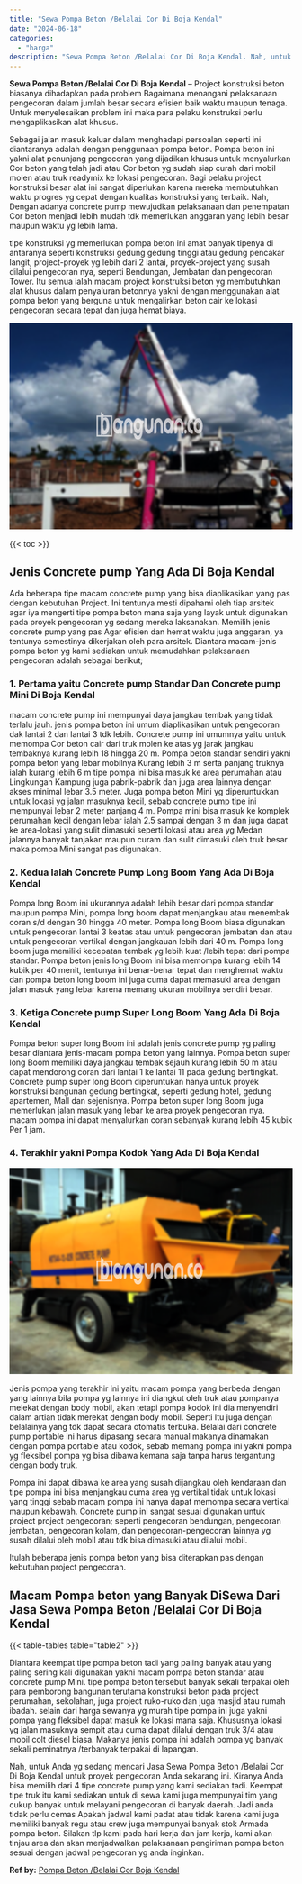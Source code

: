 ```yaml
---
title: "Sewa Pompa Beton /Belalai Cor Di Boja Kendal"
date: "2024-06-18"
categories: 
  - "harga"
description: "Sewa Pompa Beton /Belalai Cor Di Boja Kendal. Nah, untuk Anda yg sedang mencari Jasa Sewa Pompa Beton /Belalai Cor Di Boja Kendal untuk proyek pengecoran And..."
---
```


**Sewa Pompa Beton /Belalai Cor Di Boja Kendal** – Project konstruksi beton biasanya dihadapkan pada problem Bagaimana menangani pelaksanaan pengecoran dalam jumlah besar secara efisien baik waktu maupun tenaga. Untuk menyelesaikan problem ini maka para pelaku konstruksi perlu mengaplikasikan alat khusus.

Sebagai jalan masuk keluar dalam menghadapi persoalan seperti ini diantaranya adalah dengan penggunaan pompa beton. Pompa beton ini yakni alat penunjang pengecoran yang dijadikan khusus untuk menyalurkan Cor beton yang telah jadi atau Cor beton yg sudah siap curah dari mobil molen atau truk readymix ke lokasi pengecoran. Bagi pelaku project konstruksi besar alat ini sangat diperlukan karena mereka membutuhkan waktu progres yg cepat dengan kualitas konstruksi yang terbaik. Nah, Dengan adanya concrete pump mewujudkan pelaksanaan dan penempatan Cor beton menjadi lebih mudah tdk memerlukan anggaran yang lebih besar maupun waktu yg lebih lama.

tipe konstruksi yg memerlukan pompa beton ini amat banyak tipenya di antaranya seperti konstruksi gedung gedung tinggi atau gedung pencakar langit, project-proyek yg lebih dari 2 lantai, proyek-project yang susah dilalui pengecoran nya, seperti Bendungan, Jembatan dan pengecoran Tower. Itu semua ialah macam project konstruksi beton yg membutuhkan alat khusus dalam penyaluran betonnya yakni dengan menggunakan alat pompa beton yang berguna untuk mengalirkan beton cair ke lokasi pengecoran secara tepat dan juga hemat biaya.

![Sewa Pompa Beton /Belalai Cor Di Boja Kendal](/images/sewa-concrete-pump-04.png)

{{< toc >}}

## Jenis Concrete pump Yang Ada Di Boja Kendal

Ada beberapa tipe macam concrete pump yang bisa diaplikasikan yang pas dengan kebutuhan Project. Ini tentunya mesti dipahami oleh tiap arsitek agar iya mengerti tipe pompa beton mana saja yang layak untuk digunakan pada proyek pengecoran yg sedang mereka laksanakan. Memilih jenis concrete pump yang pas Agar efisien dan hemat waktu juga anggaran, ya tentunya semestinya dikerjakan oleh para arsitek. Diantara macam-jenis pompa beton yg kami sediakan untuk memudahkan pelaksanaan pengecoran adalah sebagai berikut;

### 1\. Pertama yaitu Concrete pump Standar Dan Concrete pump Mini Di Boja Kendal

macam concrete pump ini mempunyai daya jangkau tembak yang tidak terlalu jauh. jenis pompa beton ini umum diaplikasikan untuk pengecoran dak lantai 2 dan lantai 3 tdk lebih. Concrete pump ini umumnya yaitu untuk memompa Cor beton cair dari truk molen ke atas yg jarak jangkau tembaknya kurang lebih 18 hingga 20 m. Pompa beton standar sendiri yakni pompa beton yang lebar mobilnya Kurang lebih 3 m serta panjang truknya ialah kurang lebih 6 m tipe pompa ini bisa masuk ke area perumahan atau Lingkungan Kampung juga pabrik-pabrik dan juga area lainnya dengan akses minimal lebar 3.5 meter. Juga pompa beton Mini yg diperuntukkan untuk lokasi yg jalan masuknya kecil, sebab concrete pump tipe ini mempunyai lebar 2 meter panjang 4 m. Pompa mini bisa masuk ke komplek perumahan kecil dengan lebar ialah 2.5 sampai dengan 3 m dan juga dapat ke area-lokasi yang sulit dimasuki seperti lokasi atau area yg Medan jalannya banyak tanjakan maupun curam dan sulit dimasuki oleh truk besar maka pompa Mini sangat pas digunakan.

### 2\. Kedua Ialah Concrete Pump Long Boom Yang Ada Di Boja Kendal

Pompa long Boom ini ukurannya adalah lebih besar dari pompa standar maupun pompa Mini, pompa long boom dapat menjangkau atau menembak coran s/d dengan 30 hingga 40 meter. Pompa long Boom biasa digunakan untuk pengecoran lantai 3 keatas atau untuk pengecoran jembatan dan atau untuk pengecoran vertikal dengan jangkauan lebih dari 40 m. Pompa long boom juga memiliki kecepatan tembak yg lebih kuat /lebih tepat dari pompa standar. Pompa beton jenis long Boom ini bisa memompa kurang lebih 14 kubik per 40 menit, tentunya ini benar-benar tepat dan menghemat waktu dan pompa beton long boom ini juga cuma dapat memasuki area dengan jalan masuk yang lebar karena memang ukuran mobilnya sendiri besar.

### 3\. Ketiga Concrete pump Super Long Boom Yang Ada Di Boja Kendal

Pompa beton super long Boom ini adalah jenis concrete pump yg paling besar diantara jenis-macam pompa beton yang lainnya. Pompa beton super long Boom memiliki daya jangkau tembak sejauh kurang lebih 50 m atau dapat mendorong coran dari lantai 1 ke lantai 11 pada gedung bertingkat. Concrete pump super long Boom diperuntukan hanya untuk proyek konstruksi bangunan gedung bertingkat, seperti gedung hotel, gedung apartemen, Mall dan sejenisnya. Pompa beton super long Boom juga memerlukan jalan masuk yang lebar ke area proyek pengecoran nya. macam pompa ini dapat menyalurkan coran sebanyak kurang lebih 45 kubik Per 1 jam.

### 4\. Terakhir yakni Pompa Kodok Yang Ada Di Boja Kendal

![Sewa Pompa Beton /Belalai Cor Di Boja Kendal](/images/sewa-concrete-pump-08.png)

Jenis pompa yang terakhir ini yaitu macam pompa yang berbeda dengan yang lainnya bila pompa yg lainnya ini diangkut oleh truk atau pompanya melekat dengan body mobil, akan tetapi pompa kodok ini dia menyendiri dalam artian tidak merekat dengan body mobil. Seperti Itu juga dengan belalainya yang tdk dapat secara otomatis terbuka. Belalai dari concrete pump portable ini harus dipasang secara manual makanya dinamakan dengan pompa portable atau kodok, sebab memang pompa ini yakni pompa yg fleksibel pompa yg bisa dibawa kemana saja tanpa harus tergantung dengan body truk.

Pompa ini dapat dibawa ke area yang susah dijangkau oleh kendaraan dan tipe pompa ini bisa menjangkau cuma area yg vertikal tidak untuk lokasi yang tinggi sebab macam pompa ini hanya dapat memompa secara vertikal maupun kebawah. Concrete pump ini sangat sesuai digunakan untuk project project pengecoran; seperti pengecoran bendungan, pengecoran jembatan, pengecoran kolam, dan pengecoran-pengecoran lainnya yg susah dilalui oleh mobil atau tdk bisa dimasuki atau dilalui mobil.

Itulah beberapa jenis pompa beton yang bisa diterapkan pas dengan kebutuhan project pengecoran.

## Macam Pompa beton yang Banyak DiSewa Dari Jasa Sewa Pompa Beton /Belalai Cor Di Boja Kendal

{{< table-tables table="table2" >}}

Diantara keempat tipe pompa beton tadi yang paling banyak atau yang paling sering kali digunakan yakni macam pompa beton standar atau concrete pump Mini. tipe pompa beton tersebut banyak sekali terpakai oleh para pemborong bangunan terutama konstruksi beton pada project perumahan, sekolahan, juga project ruko-ruko dan juga masjid atau rumah ibadah. selain dari harga sewanya yg murah tipe pompa ini juga yakni pompa yang fleksibel dapat masuk ke lokasi mana saja. Khususnya lokasi yg jalan masuknya sempit atau cuma dapat dilalui dengan truk 3/4 atau mobil colt diesel biasa. Makanya jenis pompa ini adalah pompa yg banyak sekali peminatnya /terbanyak terpakai di lapangan.

Nah, untuk Anda yg sedang mencari Jasa Sewa Pompa Beton /Belalai Cor Di Boja Kendal untuk proyek pengecoran Anda sekarang ini. Kiranya Anda bisa memilih dari 4 tipe concrete pump yang kami sediakan tadi. Keempat tipe truk itu kami sediakan untuk di sewa kami juga mempunyai tim yang cukup banyak untuk melayani pengecoran di banyak daerah. Jadi anda tidak perlu cemas Apakah jadwal kami padat atau tidak karena kami juga memiliki banyak regu atau crew juga mempunyai banyak stok Armada pompa beton. Silakan tlp kami pada hari kerja dan jam kerja, kami akan tinjau area dan akan menjadwalkan pelaksanaan pengiriman pompa beton sesuai dengan jadwal pengecoran yg anda inginkan.

**Ref by:** [Pompa Beton /Belalai Cor Boja Kendal](https://id.wikipedia.org/wiki/Pompa)
